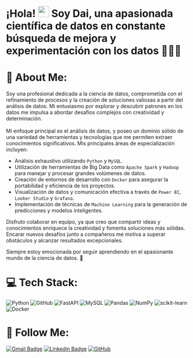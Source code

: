 
# ¡Hola! <img src="https://raw.githubusercontent.com/aemmadi/aemmadi/master/wave.gif" width="30"> Soy Dai, una apasionada científica de datos en constante búsqueda de mejora y experimentación con los datos 👨🏽‍💻

# 💫 About Me:
Soy una profesional dedicada a la ciencia de datos, comprometida con el refinamiento de procesos y la creación de soluciones valiosas a partir del análisis de datos. Mi entusiasmo por explorar y descubrir patrones en los datos me impulsa a abordar desafíos complejos con creatividad y determinación.<br><br>
Mi enfoque principal es el análisis de datos, y poseo un dominio sólido de una variedad de herramientas y tecnologías que me permiten extraer conocimientos significativos. Mis principales áreas de especialización incluyen:

- Análisis exhaustivo utilizando `Python` y `MySQL`.
- Utilización de herramientas de Big Data como `Apache Spark` y `Hadoop` para manejar y procesar grandes volúmenes de datos.
- Creación de entornos de desarrollo con `Docker` para asegurar la portabilidad y eficiencia de los proyectos.
- Visualización de datos y comunicación efectiva a través de `Power BI`, `Looker Studio` y `Grafana`.
- Implementación de técnicas de `Machine Learning` para la generación de predicciones y modelos inteligentes.

Disfruto colaborar en equipo, ya que creo que compartir ideas y conocimientos enriquece la creatividad y fomenta soluciones más sólidas. Encarar nuevos desafíos junto a compañeros me motiva a superar obstáculos y alcanzar resultados excepcionales.

Siempre estoy emocionada por seguir aprendiendo en el apasionante mundo de la ciencia de datos.  🚀

# 💻 Tech Stack:
![Python](https://img.shields.io/badge/python-3670A0?style=plastic&logo=python&logoColor=ffdd54) 
![GitHub](https://img.shields.io/badge/-GitHub-181717?style=flat-square&logo=github)
![FastAPI](https://img.shields.io/badge/FastAPI-005571?style=plastic&logo=fastapi) 
![MySQL](https://img.shields.io/badge/mysql-%2300f.svg?style=plastic&logo=mysql&logoColor=white) 
![Pandas](https://img.shields.io/badge/pandas-%23150458.svg?style=plastic&logo=pandas&logoColor=white) 
![NumPy](https://img.shields.io/badge/numpy-%23013243.svg?style=plastic&logo=numpy&logoColor=white) 
![scikit-learn](https://img.shields.io/badge/scikit--learn-%23F7931E.svg?style=plastic&logo=scikit-learn&logoColor=white) 
![Docker](https://img.shields.io/badge/docker-%230db7ed.svg?style=plastic&logo=docker&logoColor=white)

# 📲 Follow Me:
[![Gmail Badge](https://img.shields.io/badge/-daidominguezb@gmail.com-c14438?style=flat-square&logo=Gmail&logoColor=white&link=mailto:daidominguezb@gmail.com)](mailto:daineth.db17@gmail.com)
[![Linkedin Badge](https://img.shields.io/badge/-dainethdominguez-blue?style=flat-square&logo=Linkedin&logoColor=white&link=https://www.linkedin.com/in/daineth-dominguez/)](https://www.linkedin.com/in/daineth-dominguez/)
[![GitHub](https://img.shields.io/badge/-GitHub-181717?style=flat-square&logo=github&logoColor=white&link=https://github.com/daidominguez)](https://github.com/daidominguez)


